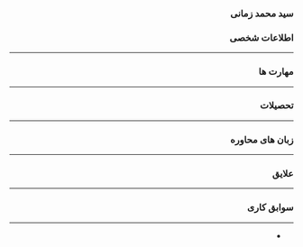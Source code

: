 <style type="text/css">
body{
 direction:rtl;
}
</style>
### سید محمد زمانی

### اطلاعات شخصی

---


### مهارت ها

---


### تحصیلات

---
 

### زبان های محاوره

---

### علایق

---

### سوابق کاری

---
+ 



